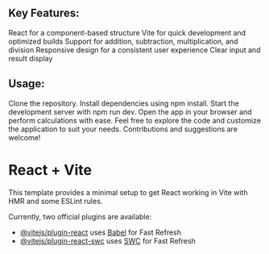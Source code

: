 ## Key Features:

React for a component-based structure
Vite for quick development and optimized builds
Support for addition, subtraction, multiplication, and division
Responsive design for a consistent user experience
Clear input and result display


## Usage:

Clone the repository.
Install dependencies using npm install.
Start the development server with npm run dev.
Open the app in your browser and perform calculations with ease.
Feel free to explore the code and customize the application to suit your needs. Contributions and suggestions are welcome!

# React + Vite

This template provides a minimal setup to get React working in Vite with HMR and some ESLint rules.

Currently, two official plugins are available:

- [@vitejs/plugin-react](https://github.com/vitejs/vite-plugin-react/blob/main/packages/plugin-react/README.md) uses [Babel](https://babeljs.io/) for Fast Refresh
- [@vitejs/plugin-react-swc](https://github.com/vitejs/vite-plugin-react-swc) uses [SWC](https://swc.rs/) for Fast Refresh
